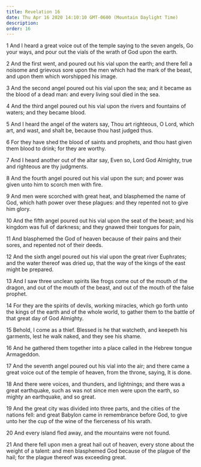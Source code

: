 ```yaml
---
title: Revelation 16
date: Thu Apr 16 2020 14:10:10 GMT-0600 (Mountain Daylight Time)
description: 
order: 16
---
```


<p>
  1 And I heard a great voice out of the temple saying to the seven angels, Go
  your ways, and pour out the vials of the wrath of God upon the earth.
</p>
<p>
  2 And the first went, and poured out his vial upon the earth; and there fell a
  noisome and grievous sore upon the men which had the mark of the beast, and
  upon them which worshipped his image.
</p>
<p>
  3 And the second angel poured out his vial upon the sea; and it became as the
  blood of a dead man: and every living soul died in the sea.
</p>
<p>
  4 And the third angel poured out his vial upon the rivers and fountains of
  waters; and they became blood.
</p>
<p>
  5 And I heard the angel of the waters say, Thou art righteous, O Lord, which
  art, and wast, and shalt be, because thou hast judged thus.
</p>
<p>
  6 For they have shed the blood of saints and prophets, and thou hast given
  them blood to drink; for they are worthy.
</p>
<p>
  7 And I heard another out of the altar say, Even so, Lord God Almighty, true
  and righteous are thy judgments.
</p>
<p>
  8 And the fourth angel poured out his vial upon the sun; and power was given
  unto him to scorch men with fire.
</p>
<p>
  9 And men were scorched with great heat, and blasphemed the name of God, which
  hath power over these plagues: and they repented not to give him glory.
</p>
<p>
  10 And the fifth angel poured out his vial upon the seat of the beast; and his
  kingdom was full of darkness; and they gnawed their tongues for pain,
</p>
<p>
  11 And blasphemed the God of heaven because of their pains and their sores,
  and repented not of their deeds.
</p>
<p>
  12 And the sixth angel poured out his vial upon the great river Euphrates; and
  the water thereof was dried up, that the way of the kings of the east might be
  prepared.
</p>
<p>
  13 And I saw three unclean spirits like frogs come out of the mouth of the
  dragon, and out of the mouth of the beast, and out of the mouth of the false
  prophet.
</p>
<p>
  14 For they are the spirits of devils, working miracles, which go forth unto
  the kings of the earth and of the whole world, to gather them to the battle of
  that great day of God Almighty.
</p>
<p>
  15 Behold, I come as a thief. Blessed is he that watcheth, and keepeth his
  garments, lest he walk naked, and they see his shame.
</p>
<p>
  16 And he gathered them together into a place called in the Hebrew tongue
  Armageddon.
</p>
<p>
  17 And the seventh angel poured out his vial into the air; and there came a
  great voice out of the temple of heaven, from the throne, saying, It is done.
</p>
<span></span>
<p>
  18 And there were voices, and thunders, and lightnings; and there was a great
  earthquake, such as was not since men were upon the earth, so mighty an
  earthquake, and so great.
</p>
<p>
  19 And the great city was divided into three parts, and the cities of the
  nations fell: and great Babylon came in remembrance before God, to give unto
  her the cup of the wine of the fierceness of his wrath.
</p>
<p>20 And every island fled away, and the mountains were not found.</p>
<p>
  21 And there fell upon men a great hail out of heaven, every stone about the
  weight of a talent: and men blasphemed God because of the plague of the hail;
  for the plague thereof was exceeding great.
</p>

